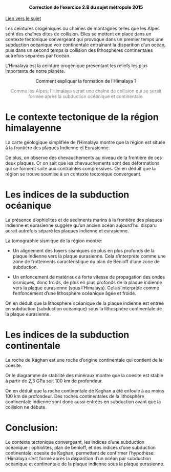 <h4 style="color:black;text-align:center;font-size:px;">Correction de l’exercice 2.B du sujet métropole 2015</h4>

[Lien vers le sujet](http://svt.ac-besancon.fr/bac-s-2015-metropole/#22)

Les ceintures orogéniques ou chaînes de montagnes telles que les Alpes sont des chaînes dites de collision. Elles se mettent en place dans un contexte tectonique convergeant qui provoque dans un premier temps une subduction océanique voir continentale entraînant la disparition d’un océan, puis dans un second temps la collision des lithosphères continentales autrefois séparées par l’océan.

L’Himalaya est la ceinture orogénique présentant les reliefs les plus importants de notre planète.

<p style="color:black;text-align:center;font-size:px;">Comment expliquer la formation de l’Himalaya ?</p>

<p style="color:grey;text-align:center;font-size:px;">Comme les Alpes, l’Himalaya serait une chaîne de collision qui se serait formée après la subduction océanique et continentale.</p>

# Le contexte tectonique de la région himalayenne

La carte géologique simplifiée de l’Himalaya montre que la région est située à la frontière des plaques Indienne et Eurasienne.

De plus, on observe des chevauchements au niveau de la frontière de ces deux plaques. Or on sait que les chevauchements sont des déformations qui se forment suite aux contraintes compressives. On en déduit que la région se trouve soumise à un contexte tectonique convergeant. 

# Les indices de la subduction océanique

La présence d’ophiolites et de sédiments marins à la frontière des plaques indienne et eurasienne suggère qu’un ancien océan aujourd’hui disparu aurait autrefois séparé les plaques indienne et eurasienne.

La tomographie sismique de la région montre:

- Un alignement des foyers sismiques de plus en plus profonds de la plaque indienne vers la plaque eurasienne. Cela s’interprète comme une zone de frottements caractéristique du plan de Benioff d’une zone de subduction.

- Un enfoncement de matériaux à forte vitesse de propagation des ondes sismiques, donc froids, de plus en plus profonds de la plaque indienne vers la plaque eurasienne (sous l’Himalaya). Cela s’interprète comme l’enfoncement d’une lithosphère océanique âgée et froide.

On en déduit que la lithosphère océanique de la plaque indienne est entrée en subduction (subduction océanique) sous la lithosphère continentale de la plaque eurasienne.

# Les indices de la subduction continentale

La roche de Kaghan est une roche d’origine continentale qui contient de la coesite.

Or le diagramme de stabilité des minéraux montre que la coesite est stable à partir de 2,3 GPa soit 100 km de profondeur.

On en déduit que la roche continentale de Kaghan a été enfouie à au moins 100 km de profondeur. Des roches continentales de la lithosphère continentale indienne sont donc aussi entrées en subduction avant que la collision ne débute.

# Conclusion:

Le contexte tectonique convergeant, les indices d’une subduction océanique : ophiolites, plan de benioff, et des indices d’une subduction continentale: coesite de Kaghan, permettent de confirmer l’hypothèse: l’Himalaya s’est formé après la disparition d’un océan par subduction océanique et continentale de la plaque indienne sous la plaque eurasienne.
